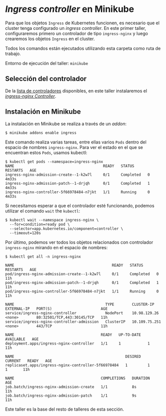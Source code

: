 # _Ingress controller_ en Minikube

Para que los objetos `Ingress` de Kubernetes funcionen, es necesario que el cluster tenga
configurado un _ingress controller_. En este primer taller, configuraremos primero un
controlador de tipo `ingress-nginx` y luego crearemos los objetos `Ingress` en el cluster.

Todos los comandos están ejecutados utilizando esta carpeta como ruta de trabajo.

Entorno de ejecución del taller: `minikube`

## Selección del controlador

De la 
[lista de controladores](https://kubernetes.io/docs/concepts/services-networking/ingress-controllers/)
disponibles, en este taller instalaremos el 
[_ingress-nginx Controller_](https://kubernetes.github.io/ingress-nginx/).

## Instalación en Minikube

La instalación en Minikube se realiza a través de un _addon_:

```shell
$ minikube addons enable ingress
```

Este comando realiza varias tareas, entre ellas varios `Pods` dentro del
espacio de nombres `ingress-nginx`. Para ver el estado en el que se encuentran estos
`Pods`, usamos kubectl:

```shell
$ kubectl get pods --namespace=ingress-nginx
NAME                                        READY   STATUS      RESTARTS   AGE
ingress-nginx-admission-create--1-k2w7l     0/1     Completed   0          4m33s
ingress-nginx-admission-patch--1-drjqh      0/1     Completed   1          4m33s
ingress-nginx-controller-5f66978484-n7jkt   1/1     Running     0          4m33s
```

Si necesitamos esperar a que el controlador esté funcionando, podemos utilizar
el comando `wait` the `kubectl`:

```shell
$ kubectl wait --namespace ingress-nginx \
  --for=condition=ready pod \
  --selector=app.kubernetes.io/component=controller \
  --timeout=120s
```

Por último, podemos ver todos los objetos relacionados con controlador `ingress-nginx`
mirando en el espacio de nombres:

```shell
$ kubectl get all -n ingress-nginx

NAME                                            READY   STATUS      RESTARTS   AGE
pod/ingress-nginx-admission-create--1-k2w7l     0/1     Completed   0          11h
pod/ingress-nginx-admission-patch--1-drjqh      0/1     Completed   1          11h
pod/ingress-nginx-controller-5f66978484-n7jkt   1/1     Running     0          11h

NAME                                         TYPE        CLUSTER-IP      EXTERNAL-IP   PORT(S)                      AGE
service/ingress-nginx-controller             NodePort    10.98.129.26    <none>        80:32501/TCP,443:30145/TCP   11h
service/ingress-nginx-controller-admission   ClusterIP   10.109.75.251   <none>        443/TCP                      11h

NAME                                       READY   UP-TO-DATE   AVAILABLE   AGE
deployment.apps/ingress-nginx-controller   1/1     1            1           11h

NAME                                                  DESIRED   CURRENT   READY   AGE
replicaset.apps/ingress-nginx-controller-5f66978484   1         1         1       11h

NAME                                       COMPLETIONS   DURATION   AGE
job.batch/ingress-nginx-admission-create   1/1           8s         11h
job.batch/ingress-nginx-admission-patch    1/1           9s         11h
```

Este taller es la base del resto de talleres de esta sección.
